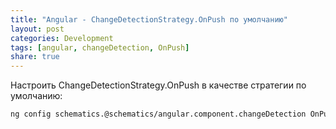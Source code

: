 ```yaml
---
title: "Angular - ChangeDetectionStrategy.OnPush по умолчанию"
layout: post
categories: Development
tags: [angular, changeDetection, OnPush]
share: true
---
```


Настроить ChangeDetectionStrategy.OnPush в качестве стратегии по умолчанию:

```bash
ng config schematics.@schematics/angular.component.changeDetection OnPush
```